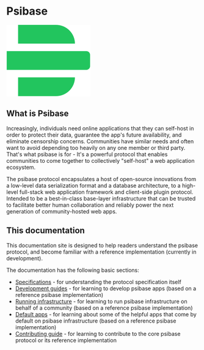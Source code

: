 # Psibase

![<Psibase Logo>](./_img/logo-psibase-green.svg)

## What is Psibase

Increasingly, individuals need online applications that they can self-host in order to protect their data, guarantee the app's future availability, and eliminate censorship concerns. Communities have similar needs and often want to avoid depending too heavily on any one member or third party. That's what psibase is for - It's a powerful protocol that enables communities to come together to collectively "self-host" a web application ecosystem. 

The psibase protocol encapsulates a host of open-source innovations from a low-level data serialization format and a database architecture, to a high-level full-stack web application framework and client-side plugin protocol. Intended to be a best-in-class base-layer infrastructure that can be trusted to facilitate better human collaboration and reliably power the next generation of community-hosted web apps.

## This documentation

This documentation site is designed to help readers understand the psibase protocol, and become familiar with a reference implementation (currently in development).

The documentation has the following basic sections:
* [Specifications](./specifications/) - for understanding the protocol specification itself
* [Development guides](./development/) - for learning to develop psibase apps (based on a reference psibase implementation)
* [Running infrastructure](./run-infrastructure/) - for learning to run psibase infrastructure on behalf of a community (based on a reference psibase implementation)
* [Default apps](./default-apps/) - for learning about some of the helpful apps that come by default on psibase infrastructure (based on a reference psibase implementation)
* [Contributing guide](./contribute/) - for learning to contribute to the core psibase protocol or its reference implementation
